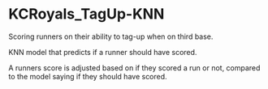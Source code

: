 # KCRoyals_TagUp-KNN
Scoring runners on their ability to tag-up when on third base.

KNN model that predicts if a runner should have scored.

A runners score is adjusted based on if they scored a run or not, compared to the model saying if they should have scored.

